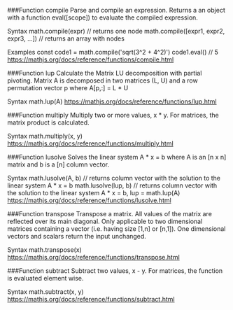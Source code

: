 ###Function compile
Parse and compile an expression. Returns a an object with a function eval([scope]) to evaluate the compiled expression.

Syntax
math.compile(expr)                       // returns one node
math.compile([expr1, expr2, expr3, ...]) // returns an array with nodes

Examples
const code1 = math.compile('sqrt(3^2 + 4^2)')
code1.eval() // 5
https://mathjs.org/docs/reference/functions/compile.html

###Function lup
Calculate the Matrix LU decomposition with partial pivoting. Matrix A is decomposed in two matrices (L, U) and a row permutation vector p where A[p,:] = L * U

Syntax
math.lup(A)
https://mathjs.org/docs/reference/functions/lup.html

###Function multiply
Multiply two or more values, x * y. For matrices, the matrix product is calculated.

Syntax
math.multiply(x, y)
https://mathjs.org/docs/reference/functions/multiply.html

###Function lusolve
Solves the linear system A * x = b where A is an [n x n] matrix and b is a [n] column vector.

Syntax
math.lusolve(A, b)     // returns column vector with the solution to the linear system A * x = b
math.lusolve(lup, b)   // returns column vector with the solution to the linear system A * x = b, lup = math.lup(A)
https://mathjs.org/docs/reference/functions/lusolve.html

###Function transpose
Transpose a matrix. All values of the matrix are reflected over its main diagonal. Only applicable to two dimensional matrices containing a vector (i.e. having size [1,n] or [n,1]). One dimensional vectors and scalars return the input unchanged.

Syntax
math.transpose(x)
https://mathjs.org/docs/reference/functions/transpose.html

###Function subtract
Subtract two values, x - y. For matrices, the function is evaluated element wise.

Syntax
math.subtract(x, y)
https://mathjs.org/docs/reference/functions/subtract.html